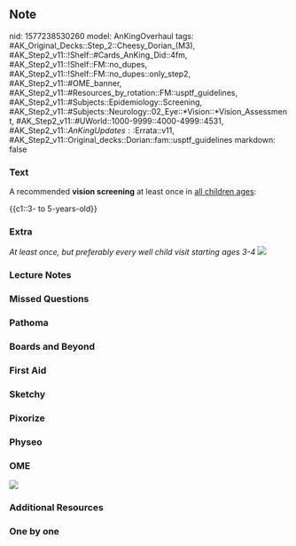 ## Note
nid: 1577238530260
model: AnKingOverhaul
tags: #AK_Original_Decks::Step_2::Cheesy_Dorian_(M3), #AK_Step2_v11::!Shelf::#Cards_AnKing_Did::4fm, #AK_Step2_v11::!Shelf::FM::no_dupes, #AK_Step2_v11::!Shelf::FM::no_dupes::only_step2, #AK_Step2_v11::#OME_banner, #AK_Step2_v11::#Resources_by_rotation::FM::usptf_guidelines, #AK_Step2_v11::#Subjects::Epidemiology::Screening, #AK_Step2_v11::#Subjects::Neurology::02_Eye::*Vision::*Vision_Assessment, #AK_Step2_v11::#UWorld::1000-9999::4000-4999::4531, #AK_Step2_v11::$AnKingUpdates::$Errata::v11, #AK_Step2_v11::Original_decks::Dorian::fam::usptf_guidelines
markdown: false

### Text
A recommended <b>vision screening</b> at least once in <u>all
children ages</u>:
<div>
  {{c1::3- to 5-years-old}}
</div>

### Extra
<i>At least once, but preferably every well child visit starting
ages 3-4</i> <img src="paste-33058363277313_1490401575642.jpg">

### Lecture Notes


### Missed Questions


### Pathoma


### Boards and Beyond


### First Aid


### Sketchy


### Pixorize


### Physeo


### OME
<div class="ome-widget">
  <a href="https://onlinemeded.org?ref=anki"><img src=
  "_OME_AnkiFlashcards_General_7.png"></a>
</div>

### Additional Resources


### One by one

